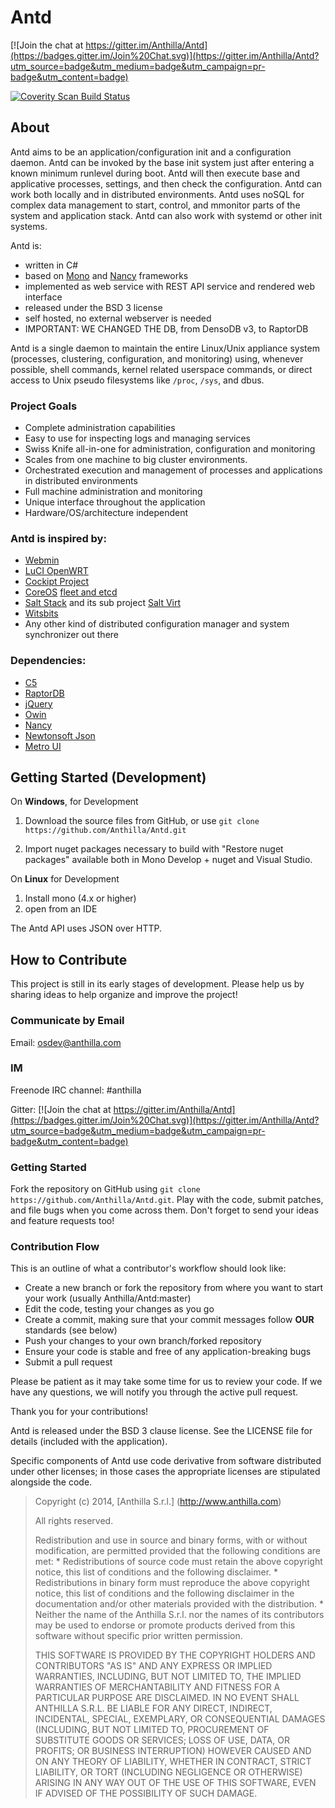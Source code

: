 Antd
====

[![Join the chat at https://gitter.im/Anthilla/Antd](https://badges.gitter.im/Join%20Chat.svg)](https://gitter.im/Anthilla/Antd?utm_source=badge&utm_medium=badge&utm_campaign=pr-badge&utm_content=badge)

<a href="https://scan.coverity.com/projects/antd">
  <img alt="Coverity Scan Build Status"
       src="https://scan.coverity.com/projects/6211/badge.svg"/>
</a>

About
-----
 
Antd aims to be an application/configuration init and a configuration daemon. Antd can be invoked by the base init system just after entering a known minimum runlevel during boot. Antd will then execute base and applicative processes, settings, and then check the configuration. Antd can work both locally and in distributed environments. Antd uses noSQL for complex data management to start, control, and mmonitor parts of the system and application stack. Antd can also work with systemd or other init systems.

Antd is:
- written in C#
- based on [Mono](http://www.mono-project.com/) and [Nancy](https://github.com/NancyFx/Nancy) frameworks
- implemented as web service with REST API service and rendered web interface
- released under the BSD 3 license
- self hosted, no external webserver is needed
- IMPORTANT: WE CHANGED THE DB, from DensoDB v3, to RaptorDB

Antd is a single daemon to maintain the entire Linux/Unix appliance system (processes, clustering, configuration, and monitoring) using, whenever possible, shell commands, kernel related userspace commands, or direct access to Unix pseudo filesystems like <code>/proc</code>, <code>/sys</code>, and dbus.

### Project Goals
- Complete administration capabilities
- Easy to use for inspecting logs and managing services
- Swiss Knife all-in-one for administration, configuration and monitoring
- Scales from one machine to big cluster environments.
- Orchestrated execution and management of processes and applications in distributed environments
- Full machine administration and monitoring
- Unique interface throughout the application
- Hardware/OS/architecture independent

### Antd is inspired by:
- [Webmin](http://www.webmin.com/)
- [LuCI OpenWRT](http://wiki.openwrt.org/doc/howto/luci.essentials)
- [Cockipt Project](http://cockipt-project.org)
- [CoreOS](https://coreos.com/using-coreos/) [fleet and etcd](https://github.com/coreos/fleet/blob/master)
- [Salt Stack](http://saltstack.com/community/) and its sub project [Salt Virt](http://docs.saltstack.com/en/latest/topics/virt/)
- [Witsbits](http://witsbits.com/)
- Any other kind of distributed configuration manager and system synchronizer out there

### Dependencies:
- [C5](https://github.com/sestoft/C5/)
- [RaptorDB](https://raptordb.codeplex.com/)
- [jQuery](https://github.com/jquery/jquery)
- [Owin](https://github.com/owin/owin)
- [Nancy](https://github.com/NancyFx/Nancy)
- [Newtonsoft Json](https://github.com/JamesNK/Newtonsoft.Json)
- [Metro UI](https://github.com/olton/Metro-UI-CSS) 

Getting Started (Development)
---------------

On <b>Windows</b>, for Development

1. Download the source files from GitHub, or use `git clone https://github.com/Anthilla/Antd.git`

2. Import nuget packages necessary to build with "Restore nuget packages" available both in Mono Develop + nuget and Visual Studio.

On <b>Linux</b> for Development 

1. Install mono (4.x or higher)
2. open from an IDE

The Antd API uses JSON over HTTP.

How to Contribute
-----------------

This project is still in its early stages of development. Please help us by sharing ideas to help organize and improve the project!

### Communicate by Email

Email: osdev@anthilla.com

### IM

Freenode IRC channel: #anthilla

Gitter: [![Join the chat at https://gitter.im/Anthilla/Antd](https://badges.gitter.im/Join%20Chat.svg)](https://gitter.im/Anthilla/Antd?utm_source=badge&utm_medium=badge&utm_campaign=pr-badge&utm_content=badge)

### Getting Started

Fork the repository on GitHub using `git clone https://github.com/Anthilla/Antd.git`. 
Play with the code, submit patches, and file bugs when you come across them. Don't forget to send your ideas and feature requests too!

### Contribution Flow

This is an outline of what a contributor's workflow should look like:

- Create a new branch or fork the repository from where you want to start your work (usually Anthilla/Antd:master)
- Edit the code, testing your changes as you go
- Create a commit, making sure that your commit messages follow **OUR** standards (see below)
- Push your changes to your own branch/forked repository
- Ensure your code is stable and free of any application-breaking bugs
- Submit a pull request

Please be patient as it may take some time for us to review your code. If we have any questions, we will notify you through the active pull request.

Thank you for your contributions!

Antd is released under the BSD 3 clause license. See the LICENSE file for details (included with the application).

Specific components of Antd use code derivative from software distributed under other licenses; in those cases the appropriate licenses are stipulated alongside the code.

>
>
> Copyright (c) 2014, [Anthilla S.r.l.] (http://www.anthilla.com)
>
> All rights reserved.
>
> Redistribution and use in source and binary forms, with or without
> modification, are permitted provided that the following conditions are met:
>     * Redistributions of source code must retain the above copyright
>       notice, this list of conditions and the following disclaimer.
>     * Redistributions in binary form must reproduce the above copyright
>       notice, this list of conditions and the following disclaimer in the
>       documentation and/or other materials provided with the distribution.
>     * Neither the name of the Anthilla S.r.l. nor the
>       names of its contributors may be used to endorse or promote products
>       derived from this software without specific prior written permission.
>
> THIS SOFTWARE IS PROVIDED BY THE COPYRIGHT HOLDERS AND CONTRIBUTORS "AS IS" AND
> ANY EXPRESS OR IMPLIED WARRANTIES, INCLUDING, BUT NOT LIMITED TO, THE IMPLIED
> WARRANTIES OF MERCHANTABILITY AND FITNESS FOR A PARTICULAR PURPOSE ARE
> DISCLAIMED. IN NO EVENT SHALL ANTHILLA S.R.L. BE LIABLE FOR ANY
> DIRECT, INDIRECT, INCIDENTAL, SPECIAL, EXEMPLARY, OR CONSEQUENTIAL DAMAGES
> (INCLUDING, BUT NOT LIMITED TO, PROCUREMENT OF SUBSTITUTE GOODS OR SERVICES;
> LOSS OF USE, DATA, OR PROFITS; OR BUSINESS INTERRUPTION) HOWEVER CAUSED AND
> ON ANY THEORY OF LIABILITY, WHETHER IN CONTRACT, STRICT LIABILITY, OR TORT
> (INCLUDING NEGLIGENCE OR OTHERWISE) ARISING IN ANY WAY OUT OF THE USE OF THIS
> SOFTWARE, EVEN IF ADVISED OF THE POSSIBILITY OF SUCH DAMAGE.
>
>
>
